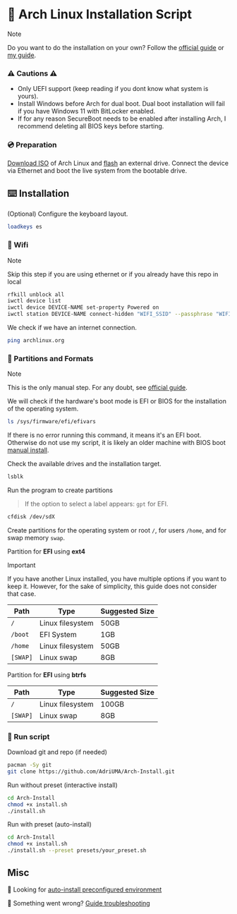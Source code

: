# 🤖 Arch Linux Installation Script

> [!NOTE]
> Do you want to do the installation on your own? Follow the [official guide](https://wiki.archlinux.org/title/Installation_guide) or [my guide](https://github.com/AdriUMA/Arch-Install/blob/main/README.guide.md).

### ⚠️ Cautions ⚠️

- Only UEFI support (keep reading if you dont know what system is yours).
- Install Windows before Arch for dual boot. Dual boot installation will fail if you have Windows 11 with BitLocker enabled.
- If for any reason SecureBoot needs to be enabled after installing Arch, I recommend deleting all BIOS keys before starting.

### 💿 Preparation

[Download ISO](https://archlinux.org/download/) of Arch Linux and [flash](https://www.balena.io/etcher) an external drive.
Connect the device via Ethernet and boot the live system from the bootable drive.

## ⌨️ Installation

(Optional) Configure the keyboard layout.

```sh
loadkeys es
```

### 🛜 Wifi

> [!NOTE]
> Skip this step if you are using ethernet or if you already have this repo in local

```sh
rfkill unblock all
iwctl device list
iwctl device DEVICE-NAME set-property Powered on
iwctl station DEVICE-NAME connect-hidden "WIFI_SSID" --passphrase "WIFI_PASS"
```

We check if we have an internet connection.

```sh
ping archlinux.org
```

### 🦿 Partitions and Formats

> [!NOTE]
> This is the only manual step.
> For any doubt, see [official guide](https://wiki.archlinux.org/title/Installation_guide).

We will check if the hardware's boot mode is EFI or BIOS for the installation of the operating system.

```sh
ls /sys/firmware/efi/efivars
```

If there is no error running this command, it means it's an EFI boot. Otherwise do not use my script, it is likely an older machine with BIOS boot [manual install](https://github.com/AdriUMA/Arch-Install/blob/main/README.guide.md#-partitions-and-formats).

Check the available drives and the installation target.

```sh
lsblk
```

Run the program to create partitions

> If the option to select a label appears: `gpt` for EFI.

```sh
cfdisk /dev/sdX
```

Create partitions for the operating system or root `/`, for users `/home`, and for swap memory `swap`.

Partition for **EFI** using **ext4**

> [!IMPORTANT]
> If you have another Linux installed, you have multiple options if you want to keep it. However, for the sake of simplicity, this guide does not consider that case.

| Path     | Type             | Suggested Size |
| -------- | ---------------- | -------------- |
| `/`      | Linux filesystem | 50GB           |
| `/boot`  | EFI System       | 1GB            |
| `/home`  | Linux filesystem | 50GB           |
| `[SWAP]` | Linux swap       | 8GB            |

Partition for **EFI** using **btrfs**

| Path     | Type             | Suggested Size |
| -------- | ---------------- | -------------- |
| `/`      | Linux filesystem | 100GB          |
| `[SWAP]` | Linux swap       | 8GB            |

### 💾 Run script

Download git and repo (if needed)

```sh
pacman -Sy git
git clone https://github.com/AdriUMA/Arch-Install.git
```

Run without preset (interactive install)

```sh
cd Arch-Install
chmod +x install.sh
./install.sh
```

Run with preset (auto-install)

```sh
cd Arch-Install
chmod +x install.sh
./install.sh --preset presets/your_preset.sh
```

## Misc

👀 Looking for [auto-install preconfigured environment](https://github.com/AdriUMA/Hyprland-Install)

🔴 Something went wrong? [Guide troubleshooting](https://github.com/AdriUMA/Arch-Install/blob/main/README.guide.md#troubleshooting)
